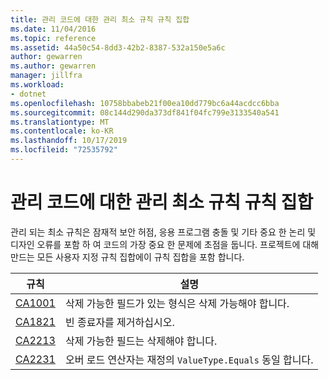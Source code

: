 ```yaml
---
title: 관리 코드에 대한 관리 최소 규칙 규칙 집합
ms.date: 11/04/2016
ms.topic: reference
ms.assetid: 44a50c54-8dd3-42b2-8387-532a150e5a6c
author: gewarren
ms.author: gewarren
manager: jillfra
ms.workload:
- dotnet
ms.openlocfilehash: 10758bbabeb21f00ea10dd779bc6a44acdcc6bba
ms.sourcegitcommit: 08c144d290da373df841f04fc799e3133540a541
ms.translationtype: MT
ms.contentlocale: ko-KR
ms.lasthandoff: 10/17/2019
ms.locfileid: "72535792"
---
```

# <a name="managed-minimum-rules-rule-set-for-managed-code"></a>관리 코드에 대한 관리 최소 규칙 규칙 집합

관리 되는 최소 규칙은 잠재적 보안 허점, 응용 프로그램 충돌 및 기타 중요 한 논리 및 디자인 오류를 포함 하 여 코드의 가장 중요 한 문제에 초점을 둡니다. 프로젝트에 대해 만드는 모든 사용자 지정 규칙 집합에이 규칙 집합을 포함 합니다.

|규칙|설명|
|----------|-----------------|
|[CA1001](../code-quality/ca1001.md)|삭제 가능한 필드가 있는 형식은 삭제 가능해야 합니다.|
|[CA1821](../code-quality/ca1821.md)|빈 종료자를 제거하십시오.|
|[CA2213](../code-quality/ca2213.md)|삭제 가능한 필드는 삭제해야 합니다.|
|[CA2231](../code-quality/ca2231.md)|오버 로드 연산자는 재정의 `ValueType.Equals` 동일 합니다.|
